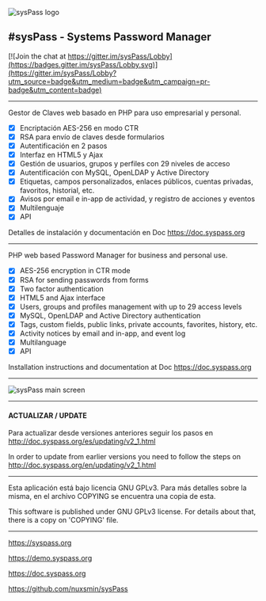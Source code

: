 ![sysPass logo](https://syspass.org/assets/imgs/syspass_bg_bluegrey.png)

## #sysPass - Systems Password Manager

[![Join the chat at https://gitter.im/sysPass/Lobby](https://badges.gitter.im/sysPass/Lobby.svg)](https://gitter.im/sysPass/Lobby?utm_source=badge&utm_medium=badge&utm_campaign=pr-badge&utm_content=badge)

----------------

Gestor de Claves web basado en PHP para uso empresarial y personal.

- [x] Encriptación AES-256 en modo CTR
- [x] RSA para envío de claves desde formularios
- [x] Autentificación en 2 pasos
- [x] Interfaz en HTML5 y Ajax
- [x] Gestión de usuarios, grupos y perfiles con 29 niveles de acceso
- [x] Autentificación con MySQL, OpenLDAP y Active Directory
- [x] Etiquetas, campos personalizados, enlaces públicos, cuentas privadas, favoritos, historial, etc. 
- [x] Avisos por email e in-app de actividad, y registro de acciones y eventos
- [x] Multilenguaje
- [x] API

Detalles de instalación y documentación en Doc https://doc.syspass.org

----------------

PHP web based Password Manager for business and personal use.

- [x] AES-256 encryption in CTR mode
- [x] RSA for sending passwords from forms
- [x] Two factor authentication
- [x] HTML5 and Ajax interface
- [x] Users, groups and profiles management with up to 29 access levels
- [x] MySQL, OpenLDAP and Active Directory authentication
- [x] Tags, custom fields, public links, private accounts, favorites, history, etc.
- [x] Activity notices by email and in-app, and event log
- [x] Multilanguage
- [x] API

Installation instructions and documentation at Doc https://doc.syspass.org

----------------

![sysPass main screen](https://syspass.org/assets/imgs/app/layout_1.png)

----------------

#### ACTUALIZAR / UPDATE

Para actualizar desde versiones anteriores seguir los pasos en http://doc.syspass.org/es/updating/v2_1.html

In order to update from earlier versions you need to follow the steps on http://doc.syspass.org/en/updating/v2_1.html

----------------

Esta aplicación está bajo licencia GNU GPLv3. Para más detalles sobre la misma, 
en el archivo COPYING se encuentra una copia de esta.

This software is published under GNU GPLv3 license. For details about that, there is
a copy on 'COPYING' file.

----------------

https://syspass.org

https://demo.syspass.org

https://doc.syspass.org

https://github.com/nuxsmin/sysPass
